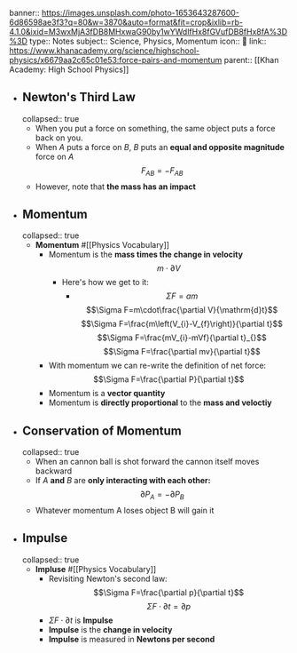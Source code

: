 banner:: https://images.unsplash.com/photo-1653643287600-6d86598ae3f3?q=80&w=3870&auto=format&fit=crop&ixlib=rb-4.1.0&ixid=M3wxMjA3fDB8MHxwaG90by1wYWdlfHx8fGVufDB8fHx8fA%3D%3D
type:: Notes
subject:: Science, Physics, Momentum
icon:: 🔬
link:: https://www.khanacademy.org/science/highschool-physics/x6679aa2c65c01e53:force-pairs-and-momentum
parent:: [[Khan Academy: High School Physics]]

- ## Newton's Third Law
  collapsed:: true
	- When you put a force on something, the same object puts a force back on you.
	- When $A$ puts a force on $B$, $B$ puts an **equal and opposite magnitude** force on $A$
	  $$F_{AB}=-F_{AB}$$
	- However, note that **the mass has an impact**
- ## Momentum
  collapsed:: true
	- **Momentum** #[[Physics Vocabulary]]
		- Momentum is the **mass times the change in velocity**
		  $$m\cdot\partial V$$
			- Here's how we get to it:
				- $$\Sigma F=am$$
				  $$\Sigma F=m\cdot\frac{\partial V}{\mathrm{d}t}$$
				  $$\Sigma F=\frac{m\left(V_{i}-V_{f}\right)}{\partial t}$$
				  $$\Sigma F=\frac{mV_{i}-mVf}{\partial t}_{}$$
				  $$\Sigma F=\frac{\partial mv}{\partial t}$$
		- With momentum we can re-write the definition of net force:
		  $$\Sigma F=\frac{\partial P}{\partial t}$$
		- Momentum is a **vector quantity**
		- Momentum is **directly proportional** to the **mass and veloctiy**
- ## Conservation of Momentum
  collapsed:: true
	- When an cannon ball is shot forward the cannon itself moves backward
	- If $A$ **and** $B$ are **only interacting with each other:**
	  $${\partial P_{A}}=-{\partial P_{B}}$$
	- Whatever momentum A loses object B will gain it
- ## Impulse
  collapsed:: true
	- **Impluse** #[[Physics Vocabulary]]
		- Revisiting Newton's second law:
		  $$\Sigma F=\frac{\partial p}{\partial t}$$
		  $$\Sigma F\cdot\partial t=\partial p$$
		- $\Sigma F\cdot\partial t$ is **Impulse**
		- **Impulse** is the **change in velocity**
		- **Impulse** is measured in **Newtons per second**
